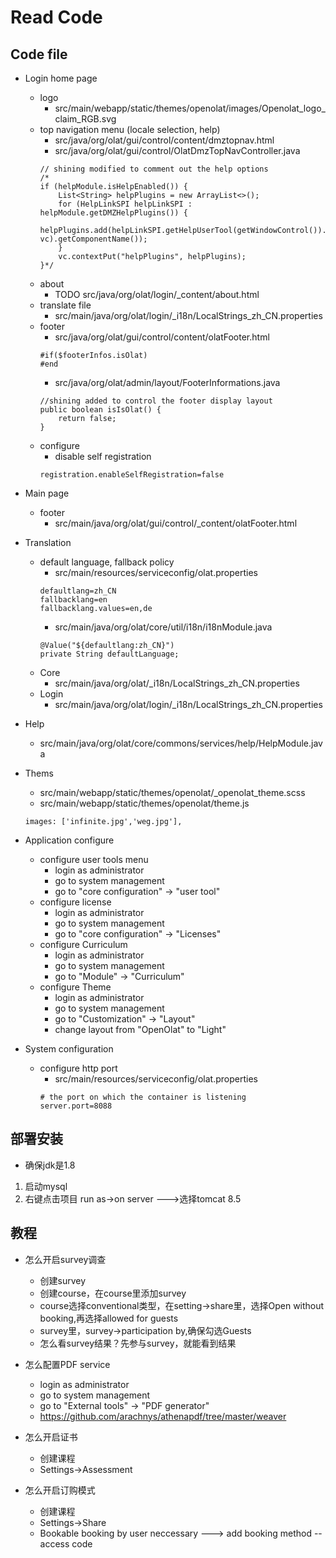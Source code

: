 # Read Code




## Code file 

* Login home page
    * logo
        * src/main/webapp/static/themes/openolat/images/Openolat_logo_claim_RGB.svg
    * top navigation menu (locale selection, help)
        * src/java/org/olat/gui/control/content/dmztopnav.html
        * src/java/org/olat/gui/control/OlatDmzTopNavController.java
        ```
        // shining modified to comment out the help options
		/*
		if (helpModule.isHelpEnabled()) {
			List<String> helpPlugins = new ArrayList<>();
			for (HelpLinkSPI helpLinkSPI : helpModule.getDMZHelpPlugins()) {
				helpPlugins.add(helpLinkSPI.getHelpUserTool(getWindowControl()).getMenuComponent(ureq, vc).getComponentName());
			}
			vc.contextPut("helpPlugins", helpPlugins);
		}*/
        ```
    * about 
        * TODO src/java/org/olat/login/_content/about.html
    * translate file
        * src/main/java/org/olat/login/_i18n/LocalStrings_zh_CN.properties
    * footer
        * src/java/org/olat/gui/control/content/olatFooter.html
        ```
        #if($footerInfos.isOlat)
        #end
        ```
        * src/java/org/olat/admin/layout/FooterInformations.java
        ```
        //shining added to control the footer display layout
	    public boolean isIsOlat() {
		    return false;
	    }
        ```
    * configure 
        * disable self registration
        ```
        registration.enableSelfRegistration=false
        ```
* Main page
    * footer 
        * src/main/java/org/olat/gui/control/_content/olatFooter.html

* Translation
    * default language, fallback policy 
        * src/main/resources/serviceconfig/olat.properties
        ```
        defaultlang=zh_CN
        fallbacklang=en
        fallbacklang.values=en,de
        ```
        * src/main/java/org/olat/core/util/i18n/i18nModule.java
        ```
        @Value("${defaultlang:zh_CN}")
	    private String defaultLanguage;
        ```
    * Core
        * src/main/java/org/olat/_i18n/LocalStrings_zh_CN.properties
    * Login
        * src/main/java/org/olat/login/_i18n/LocalStrings_zh_CN.properties
* Help
    * src/main/java/org/olat/core/commons/services/help/HelpModule.java

* Thems
    * src/main/webapp/static/themes/openolat/_openolat_theme.scss
    * src/main/webapp/static/themes/openolat/theme.js
    ```
    images: ['infinite.jpg','weg.jpg'], 
    ```

* Application configure
    * configure user tools menu
        * login as administrator
        * go to system management
        * go to "core configuration" -> "user tool"
    * configure license
        * login as administrator
        * go to system management
        * go to "core configuration" -> "Licenses"
    * configure Curriculum 
        * login as administrator
        * go to system management
        * go to "Module" -> "Curriculum"
    * configure Theme 
        * login as administrator
        * go to system management
        * go to "Customization" -> "Layout"
        * change layout from "OpenOlat" to "Light"

* System configuration
    * configure http port
        * src/main/resources/serviceconfig/olat.properties
         ```
        # the port on which the container is listening
        server.port=8088
         ```

## 部署安装
* 确保jdk是1.8
1. 启动mysql
2. 右键点击项目 run as->on server --->选择tomcat 8.5

## 教程
* 怎么开启survey调查
    * 创建survey
    * 创建course，在course里添加survey
    * course选择conventional类型，在setting->share里，选择Open without booking,再选择allowed for guests
    * survey里，survey->participation by,确保勾选Guests
    * 怎么看survey结果？先参与survey，就能看到结果
* 怎么配置PDF service
    * login as administrator
    * go to system management
    * go to "External tools" -> "PDF generator"
    * https://github.com/arachnys/athenapdf/tree/master/weaver

* 怎么开启证书
    * 创建课程
    * Settings->Assessment

* 怎么开启订购模式
    * 创建课程
    * Settings->Share
    * Bookable booking by user neccessary ---> add booking method -- access code

